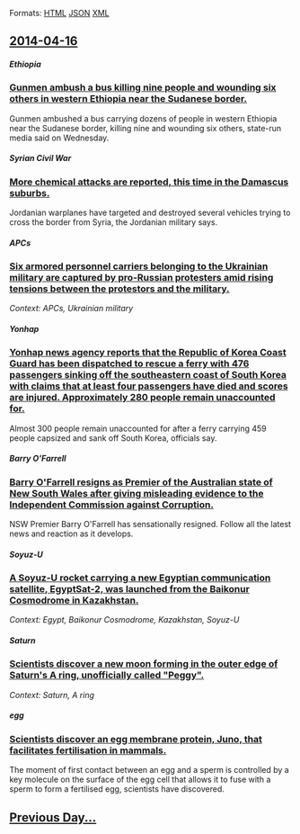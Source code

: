 
Formats: [HTML](2014/04/16/index.html)  [JSON](2014/04/16/index.json)  [XML](2014/04/16/index.xml)  

## [2014-04-16](/news/2014/04/16/index.md)

##### Ethiopia
### [Gunmen ambush a bus killing nine people and wounding six others in western Ethiopia near the Sudanese border. ](/news/2014/04/16/gunmen-ambush-a-bus-killing-nine-people-and-wounding-six-others-in-western-ethiopia-near-the-sudanese-border.md)
Gunmen ambushed a bus carrying dozens of people in western Ethiopia near the Sudanese border, killing nine and wounding six others, state-run media said on Wednesday.

##### Syrian Civil War
### [More chemical attacks are reported, this time in the Damascus suburbs. ](/news/2014/04/16/more-chemical-attacks-are-reported-this-time-in-the-damascus-suburbs.md)
Jordanian warplanes have targeted and destroyed several vehicles trying to cross the border from Syria, the Jordanian military says.

##### APCs
### [Six armored personnel carriers belonging to the Ukrainian military are captured by pro-Russian protesters amid rising tensions between the protestors and the military. ](/news/2014/04/16/six-armored-personnel-carriers-belonging-to-the-ukrainian-military-are-captured-by-pro-russian-protesters-amid-rising-tensions-between-the-p.md)
_Context: APCs, Ukrainian military_

##### Yonhap
### [Yonhap news agency reports that the Republic of Korea Coast Guard has been dispatched to rescue a ferry with 476 passengers sinking off the southeastern coast of South Korea with claims that at least four passengers have died and scores are injured. Approximately 280 people remain unaccounted for. ](/news/2014/04/16/yonhap-news-agency-reports-that-the-republic-of-korea-coast-guard-has-been-dispatched-to-rescue-a-ferry-with-476-passengers-sinking-off-the.md)
Almost 300 people remain unaccounted for after a ferry carrying 459 people capsized and sank off South Korea, officials say.

##### Barry O'Farrell
### [Barry O'Farrell resigns as Premier of the Australian state of New South Wales after giving misleading evidence to the Independent Commission against Corruption. ](/news/2014/04/16/barry-o-farrell-resigns-as-premier-of-the-australian-state-of-new-south-wales-after-giving-misleading-evidence-to-the-independent-commission.md)
NSW Premier Barry O&#039;Farrell has sensationally resigned. Follow all the latest news and reaction as it develops.

##### Soyuz-U
### [A Soyuz-U rocket carrying a new Egyptian communication satellite, EgyptSat-2, was launched from the Baikonur Cosmodrome in Kazakhstan. ](/news/2014/04/16/a-soyuz-u-rocket-carrying-a-new-egyptian-communication-satellite-egyptsat-2-was-launched-from-the-baikonur-cosmodrome-in-kazakhstan.md)
_Context: Egypt, Baikonur Cosmodrome, Kazakhstan, Soyuz-U_

##### Saturn
### [Scientists discover a new moon forming in the outer edge of Saturn's A ring, unofficially called "Peggy". ](/news/2014/04/16/scientists-discover-a-new-moon-forming-in-the-outer-edge-of-saturn-s-a-ring-unofficially-called-peggy.md)
_Context: Saturn, A ring_

##### egg
### [Scientists discover an egg membrane protein, Juno, that facilitates fertilisation in mammals. ](/news/2014/04/16/scientists-discover-an-egg-membrane-protein-juno-that-facilitates-fertilisation-in-mammals.md)
The moment of first contact between an egg and a sperm is controlled by a key molecule on the surface of the egg cell that allows it to fuse with a sperm to form a fertilised egg, scientists have discovered.

## [Previous Day...](/news/2014/04/15/index.md)

